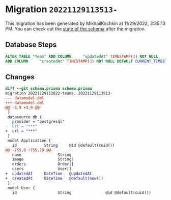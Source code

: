 # Migration `20221129113513-`

This migration has been generated by MikhailKochkin at 11/29/2022, 3:35:13 PM.
You can check out the [state of the schema](./schema.prisma) after the migration.

## Database Steps

```sql
ALTER TABLE "Team" ADD COLUMN     "updatedAt" TIMESTAMP(3) NOT NULL,
ADD COLUMN     "createdAt" TIMESTAMP(3) NOT NULL DEFAULT CURRENT_TIMESTAMP
```

## Changes

```diff
diff --git schema.prisma schema.prisma
migration 20221129112822-teams..20221129113513-
--- datamodel.dml
+++ datamodel.dml
@@ -3,9 +3,9 @@
 }
 datasource db {
   provider = "postgresql"
-  url = "***"
+  url = "***"
 }
 model Application {
   id            String     @id @default(cuid())
@@ -755,8 +755,10 @@
   name                String
   image               String?
   orders              Order[]
   users               User[]
+  updatedAt     DateTime   @updatedAt
+  createdAt     DateTime   @default(now())
 }
 model User {
   id                  String               @id @default(cuid())
```


